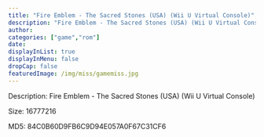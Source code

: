 ```yaml
---
title: "Fire Emblem - The Sacred Stones (USA) (Wii U Virtual Console)"
description: "Fire Emblem - The Sacred Stones (USA) (Wii U Virtual Console)"
author: 
categories: ["game","rom"]
date: 
displayInList: true
displayInMenu: false
dropCap: false
featuredImage: /img/miss/gamemiss.jpg
---
```


Description: Fire Emblem - The Sacred Stones (USA) (Wii U Virtual Console)

Size: 16777216

MD5: 84C0B60D9FB6C9D94E057A0F67C31CF6

